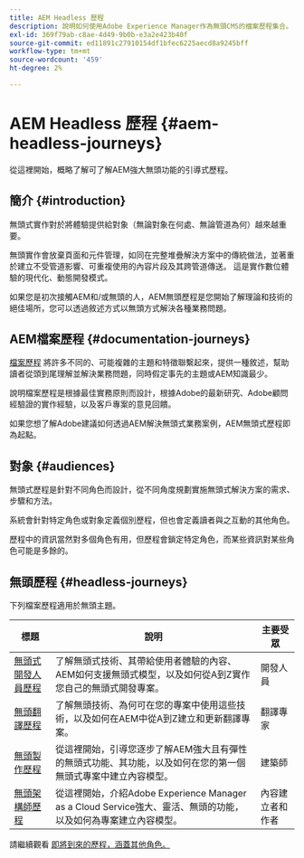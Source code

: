 ```yaml
---
title: AEM Headless 歷程
description: 說明如何使用Adobe Experience Manager作為無頭CMS的檔案歷程集合。
exl-id: 369f79ab-c8ae-4d49-9b0b-e3a2e423b40f
source-git-commit: ed11891c27910154df1bfec6225aecd8a9245bff
workflow-type: tm+mt
source-wordcount: '459'
ht-degree: 2%

---
```


# AEM Headless 歷程 {#aem-headless-journeys}

從這裡開始，概略了解可了解AEM強大無頭功能的引導式歷程。

## 簡介 {#introduction}

無頭式實作對於將體驗提供給對象（無論對象在何處、無論管道為何）越來越重要。

無頭實作會放棄頁面和元件管理，如同在完整堆疊解決方案中的傳統做法，並著重於建立不受管道影響、可重複使用的內容片段及其跨管道傳送。 這是實作數位體驗的現代化、動態開發模式。

如果您是初次接觸AEM和/或無頭的人，AEM無頭歷程是您開始了解理論和技術的絕佳場所，您可以透過敘述方式以無頭方式解決各種業務問題。

## AEM檔案歷程 {#documentation-journeys}

[檔案歷程](/help/journey-documentation/home.md) 將許多不同的、可能複雜的主題和特徵聯繫起來，提供一種敘述，幫助讀者從頭到尾理解並解決業務問題，同時假定事先的主題或AEM知識最少。

說明檔案歷程是根據最佳實務原則而設計，根據Adobe的最新研究、Adobe顧問經驗證的實作經驗，以及客戶專案的意見回饋。

如果您想了解Adobe建議如何透過AEM解決無頭式業務案例，AEM無頭式歷程即為起點。

## 對象 {#audiences}

無頭式歷程是針對不同角色而設計，從不同角度規劃實施無頭式解決方案的需求、步驟和方法。

系統會針對特定角色或對象定義個別歷程，但也會定義讀者與之互動的其他角色。

歷程中的資訊當然對多個角色有用，但歷程會鎖定特定角色，而某些資訊對某些角色可能是多餘的。

## 無頭歷程 {#headless-journeys}

下列檔案歷程適用於無頭主題。

| 標題 | 說明 | 主要受眾 |
|---|---|---|
| [無頭式開發人員歷程](/help/journey-headless/developer/overview.md) | 了解無頭式技術、其帶給使用者體驗的內容、AEM如何支援無頭式模型，以及如何從A到Z實作您自己的無頭式開發專案。 | 開發人員 |
| [無頭翻譯歷程](/help/journey-headless/translation/overview.md) | 了解無頭技術、為何可在您的專案中使用這些技術，以及如何在AEM中從A到Z建立和更新翻譯專案。 | 翻譯專家 |
| [無頭製作歷程](/help/journey-headless/author/overview.md) | 從這裡開始，引導您逐步了解AEM強大且有彈性的無頭式功能、其功能，以及如何在您的第一個無頭式專案中建立內容模型。 | 建築師 |
| [無頭架構師歷程](/help/journey-headless/architect/overview.md) | 從這裡開始，介紹Adobe Experience Manager as a Cloud Service強大、靈活、無頭的功能，以及如何為專案建立內容模型。 | 內容建立者和作者 |

請繼續觀看 [即將到來的歷程，涵蓋其他角色。](/help/journey-documentation/home.md#journeys)
